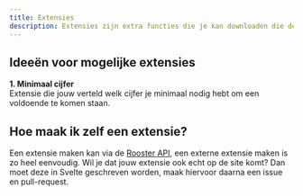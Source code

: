 ```yaml
---
title: Extensies
description: Extensies zijn extra functies die je kan downloaden die de ervaring van Rooster verbeteren.
---
```

## Ideeën voor mogelijke extensies
**1. Minimaal cijfer**<br>
     Extensie die jouw verteld welk cijfer je minimaal nodig hebt om een voldoende te komen staan.<br>
## Hoe maak ik zelf een extensie?
Een extensie maken kan via de [Rooster API](), een externe extensie maken is zo heel eenvoudig. Wil je dat jouw extensie ook echt op de site komt? Dan moet deze in Svelte geschreven worden, maak hiervoor daarna een issue en pull-request.

